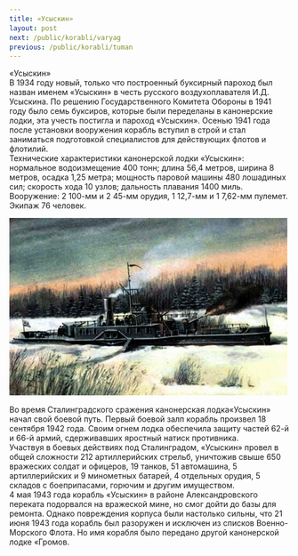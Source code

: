 ```yaml
---
title: «Усыскин»
layout: post
next: /public/korabli/varyag
previous: /public/korabli/tuman
---
```


«Усыскин»  
В 1934 году новый, только что построенный буксирный пароход был назван именем «Усыскин» в честь русского воздухоплавателя И.Д. Усыскина. По решению Государственного Комитета Обороны в 1941 году было семь буксиров, которые были переделаны в канонерские лодки, эта учесть постигла и пароход «Усыскин». Осенью 1941 года после установки вооружения корабль вступил в строй и стал заниматься подготовкой специалистов для действующих флотов и флотилий.   
Технические характеристики канонерской лодки «Усыскин»: нормальное водоизмещение 400 тонн; длина 56,4 метров, ширина 8 метров, осадка 1,25 метра; мощность паровой машины 480 лошадиных сил; скорость хода 10 узлов; дальность плавания 1400 миль. Вооружение: 2 100-мм и 2 45-мм орудия, 1 12,7-мм и 1 7,62-мм пулемет. Экипаж 76 человек.  
  

![](/assets/img/Usyskin.gif)  

  
Во время Сталинградского сражения канонерская лодка«Усыскин» начал свой боевой путь. Первый боевой залп корабль произвел 18 сентября 1942 года. Своим огнем лодка обеспечила защиту частей 62-й и 66-й армий, сдерживавших яростный натиск противника.   
Участвуя в боевых действиях под Сталинградом, «Усыскин» провел в общей сложности 212 артиллерийских стрельб, уничтожив свыше 650 вражеских солдат и офицеров, 19 танков, 51 автомашина, 5 артиллерийских и 9 минометных батарей, 4 отдельных орудия, 5 складов с боеприпасами, горючим и другим имуществом.   
4 мая 1943 года корабль «Усыскин» в районе Александровского переката подорвался на вражеской мине, но смог дойти до базы для ремонта. Однако повреждения корпуса были настолько сильны, что 21 июня 1943 года корабль был разоружен и исключен из списков Военно-Морского Флота. Но имя корабля было передано другой канонерской лодке «Громов.   
 